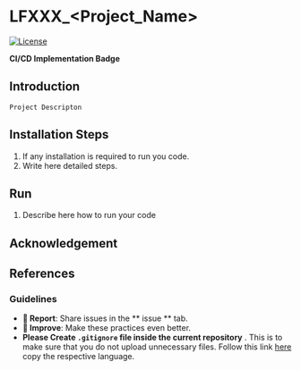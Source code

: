 # LFXXX_<Project_Name>

[![License](https://img.shields.io/badge/License-BSD%203--Clause-blue.svg)](https://opensource.org/licenses/BSD-3-Clause)

**CI/CD Implementation Badge** 


## Introduction
`Project Descripton`


## Installation Steps
1. If any installation is required to run you code.
2. Write here detailed steps.


## Run
1. Describe here how to run your code


## Acknowledgement 


## References


### Guidelines 
- **🐛 Report**: Share issues in the ** issue ** tab.
- **🔧 Improve**: Make these practices even better.
- **Please Create `.gitignore` file inside the current repository** . This is to make sure that you do not upload unnecessary files. Follow this link [here](https://github.com/github/gitignore.git) copy the respective language.  
